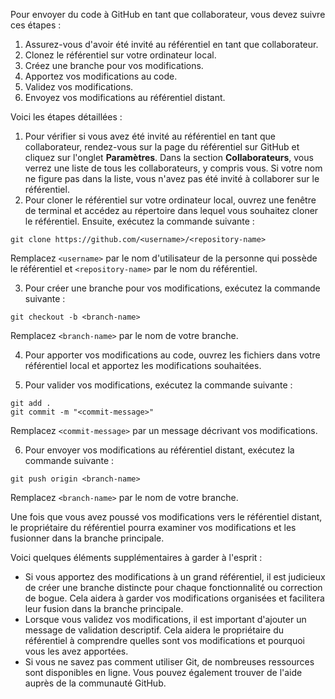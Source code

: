 Pour envoyer du code à GitHub en tant que collaborateur, vous devez suivre ces étapes :

1. Assurez-vous d'avoir été invité au référentiel en tant que collaborateur.
2. Clonez le référentiel sur votre ordinateur local.
3. Créez une branche pour vos modifications.
4. Apportez vos modifications au code.
5. Validez vos modifications.
6. Envoyez vos modifications au référentiel distant.

Voici les étapes détaillées :

1. Pour vérifier si vous avez été invité au référentiel en tant que collaborateur, rendez-vous sur la page du référentiel sur GitHub et cliquez sur l'onglet **Paramètres**. Dans la section **Collaborateurs**, vous verrez une liste de tous les collaborateurs, y compris vous. Si votre nom ne figure pas dans la liste, vous n'avez pas été invité à collaborer sur le référentiel.
2. Pour cloner le référentiel sur votre ordinateur local, ouvrez une fenêtre de terminal et accédez au répertoire dans lequel vous souhaitez cloner le référentiel. Ensuite, exécutez la commande suivante :

```
git clone https://github.com/<username>/<repository-name>
```

Remplacez `<username>` par le nom d'utilisateur de la personne qui possède le référentiel et `<repository-name>` par le nom du référentiel.

3. Pour créer une branche pour vos modifications, exécutez la commande suivante :

```
git checkout -b <branch-name>
```

Remplacez `<branch-name>` par le nom de votre branche.

4. Pour apporter vos modifications au code, ouvrez les fichiers dans votre référentiel local et apportez les modifications souhaitées.

5. Pour valider vos modifications, exécutez la commande suivante :

```
git add .
git commit -m "<commit-message>"
```

Remplacez `<commit-message>` par un message décrivant vos modifications.

6. Pour envoyer vos modifications au référentiel distant, exécutez la commande suivante :

```
git push origin <branch-name>
```

Remplacez `<branch-name>` par le nom de votre branche.

Une fois que vous avez poussé vos modifications vers le référentiel distant, le propriétaire du référentiel pourra examiner vos modifications et les fusionner dans la branche principale.

Voici quelques éléments supplémentaires à garder à l'esprit :

* Si vous apportez des modifications à un grand référentiel, il est judicieux de créer une branche distincte pour chaque fonctionnalité ou correction de bogue. Cela aidera à garder vos modifications organisées et facilitera leur fusion dans la branche principale.
* Lorsque vous validez vos modifications, il est important d'ajouter un message de validation descriptif. Cela aidera le propriétaire du référentiel à comprendre quelles sont vos modifications et pourquoi vous les avez apportées.
* Si vous ne savez pas comment utiliser Git, de nombreuses ressources sont disponibles en ligne. Vous pouvez également trouver de l'aide auprès de la communauté GitHub.

